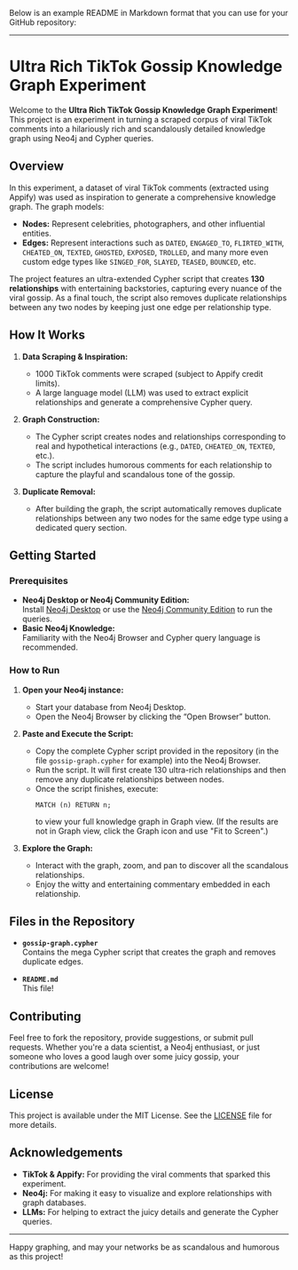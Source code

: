 Below is an example README in Markdown format that you can use for your GitHub repository:

---

# Ultra Rich TikTok Gossip Knowledge Graph Experiment

Welcome to the **Ultra Rich TikTok Gossip Knowledge Graph Experiment**! This project is an experiment in turning a scraped corpus of viral TikTok comments into a hilariously rich and scandalously detailed knowledge graph using Neo4j and Cypher queries.

## Overview

In this experiment, a dataset of viral TikTok comments (extracted using Appify) was used as inspiration to generate a comprehensive knowledge graph. The graph models:

- **Nodes:** Represent celebrities, photographers, and other influential entities.
- **Edges:** Represent interactions such as `DATED`, `ENGAGED_TO`, `FLIRTED_WITH`, `CHEATED_ON`, `TEXTED`, `GHOSTED`, `EXPOSED`, `TROLLED`, and many more even custom edge types like `SINGED_FOR`, `SLAYED`, `TEASED`, `BOUNCED`, etc.

The project features an ultra-extended Cypher script that creates **130 relationships** with entertaining backstories, capturing every nuance of the viral gossip. As a final touch, the script also removes duplicate relationships between any two nodes by keeping just one edge per relationship type.

## How It Works

1. **Data Scraping & Inspiration:**  
   - 1000 TikTok comments were scraped (subject to Appify credit limits).  
   - A large language model (LLM) was used to extract explicit relationships and generate a comprehensive Cypher query.

2. **Graph Construction:**  
   - The Cypher script creates nodes and relationships corresponding to real and hypothetical interactions (e.g., `DATED`, `CHEATED_ON`, `TEXTED`, etc.).
   - The script includes humorous comments for each relationship to capture the playful and scandalous tone of the gossip.

3. **Duplicate Removal:**  
   - After building the graph, the script automatically removes duplicate relationships between any two nodes for the same edge type using a dedicated query section.

## Getting Started

### Prerequisites

- **Neo4j Desktop or Neo4j Community Edition:**  
  Install [Neo4j Desktop](https://neo4j.com/download/) or use the [Neo4j Community Edition](https://neo4j.com/download-center/#community) to run the queries.
- **Basic Neo4j Knowledge:**  
  Familiarity with the Neo4j Browser and Cypher query language is recommended.

### How to Run

1. **Open your Neo4j instance:**
   - Start your database from Neo4j Desktop.
   - Open the Neo4j Browser by clicking the “Open Browser” button.

2. **Paste and Execute the Script:**
   - Copy the complete Cypher script provided in the repository (in the file `gossip-graph.cypher` for example) into the Neo4j Browser.
   - Run the script. It will first create 130 ultra-rich relationships and then remove any duplicate relationships between nodes.
   - Once the script finishes, execute:
     ```cypher
     MATCH (n) RETURN n;
     ```
     to view your full knowledge graph in Graph view. (If the results are not in Graph view, click the Graph icon and use "Fit to Screen".)

3. **Explore the Graph:**
   - Interact with the graph, zoom, and pan to discover all the scandalous relationships.
   - Enjoy the witty and entertaining commentary embedded in each relationship.

## Files in the Repository

- **`gossip-graph.cypher`**  
  Contains the mega Cypher script that creates the graph and removes duplicate edges.

- **`README.md`**  
  This file!

## Contributing

Feel free to fork the repository, provide suggestions, or submit pull requests. Whether you're a data scientist, a Neo4j enthusiast, or just someone who loves a good laugh over some juicy gossip, your contributions are welcome!

## License

This project is available under the MIT License. See the [LICENSE](LICENSE) file for more details.

## Acknowledgements

- **TikTok & Appify:** For providing the viral comments that sparked this experiment.
- **Neo4j:** For making it easy to visualize and explore relationships with graph databases.
- **LLMs:** For helping to extract the juicy details and generate the Cypher queries.

---

Happy graphing, and may your networks be as scandalous and humorous as this project!